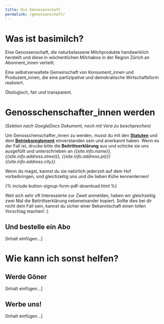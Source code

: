 ```yaml
---
title: Die Genossenschaft
permalink: /genossenschaft/
---
```


# Was ist basimilch?

Eine Genossenschaft, die naturbelassene Milchprodukte handwerklich
herstellt und diese in wöchentlichen Milchabos in der Region Zürich an
Abonnent_innen verteilt.

Eine selbstverwaltete Gemeinschaft von Konsument_innen und
Produzent_innen, die eine partizipative und demokratische
Wirtschaftsform realisiert.

Ökologisch, fair und transparent.

# Genosschenschafter_innen werden

_(Sektion nach GoogleDocs Dokument, noch mit Vera zu beschprechen)_

Um Genosschenschafter_innen zu werden, musst du mit den
[**Statuten**](statuten) und dem
[**Betriebsreglement**](betriebsreglement) einverstanden sein und
anerkannt haben. Wenn es der Fall ist, drucke bitte die
**Beitrittserklärung** aus und schicke sie uns ausgefüllt und
unterschrieben an _{{site.info.name}}, {{site.info.address.street}},
{{site.info.address.plz}} {{site.info.address.city}}_.

Wenn du magst, kannst du sie natürlich jederzeit auf dem Hof
vorbeibringen, und gleichzeitig uns und die lieben Kühe kennenlernen!

{% include button-signup-form-pdf-download.html %}

Weil sich sehr oft Interessierte zur Zweit anmelden, haben wir
gleichzeitig zwei Mal die Beitrittserklärung nebeneinander kopiert.
Sollte dies bei dir nicht dein Fall sein, kannst du sicher einer
Bekanntschaft einen tollen Vorschlag machen! :)

## Und bestelle ein Abo

[Inhalt einfügen...]

# Wie kann ich sonst helfen?

## Werde Göner

[Inhalt einfügen...]

## Werbe uns!

[Inhalt einfügen...]